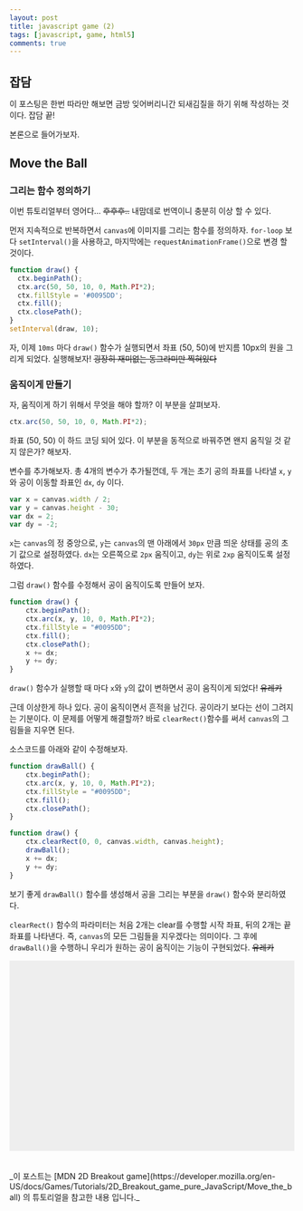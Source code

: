 ```yaml
---
layout: post
title: javascript game (2)
tags: [javascript, game, html5]
comments: true
---
```


## 잡담

이 포스팅은 한번 따라만 해보면 금방 잊어버리니간 되새김질을 하기 위해 작성하는 것이다. 잡담 끝!

본론으로 들어가보자.


## Move the Ball

### 그리는 함수 정의하기

이번 튜토리얼부터 영어다... ~~후후후..~~ 내맘데로 번역이니 충분히 이상 할 수 있다.

먼저 지속적으로 반복하면서 `canvas`에 이미지를 그리는 함수를 정의하자. `for-loop` 보다 `setInterval()`을 사용하고, 마지막에는 `requestAnimationFrame()`으로 변경 할 것이다.

```javascript
function draw() {
  ctx.beginPath();
  ctx.arc(50, 50, 10, 0, Math.PI*2);
  ctx.fillStyle = '#0095DD';
  ctx.fill();
  ctx.closePath();
}
setInterval(draw, 10);
```

자, 이제 `10ms` 마다 `draw()` 함수가 실행되면서 좌표 (50, 50)에 반지름 10px의 원을 그리게 되었다. 실행해보자! ~~굉장히 재미없는 동그라미만 찍혀있다~~

### 움직이게 만들기

자, 움직이게 하기 위해서 무엇을 해야 할까? 이 부분을 살펴보자.

```javascript
ctx.arc(50, 50, 10, 0, Math.PI*2);
```

좌표 (50, 50) 이 하드 코딩 되어 있다. 이 부분을 동적으로 바꿔주면 왠지 움직일 것 같지 않은가? 해보자.

변수를 추가해보자. 총 4개의 변수가 추가될껀데, 두 개는 초기 공의 좌표를 나타낼 `x`, `y` 와 공이 이동할 좌표인 `dx`, `dy` 이다.

```javascript
var x = canvas.width / 2;
var y = canvas.height - 30;
var dx = 2;
var dy = -2;
```

`x`는 `canvas`의 정 중앙으로, `y`는 `canvas`의 맨 아래에서 `30px` 만큼 띄운 상태를 공의 초기 값으로 설정하였다. `dx`는 오른쪽으로 `2px` 움직이고, `dy`는 위로 `2xp` 움직이도록 설정하였다.

그럼 `draw()` 함수를 수정해서 공이 움직이도록 만들어 보자.

```javascript
function draw() {
    ctx.beginPath();
    ctx.arc(x, y, 10, 0, Math.PI*2);
    ctx.fillStyle = "#0095DD";
    ctx.fill();
    ctx.closePath();
    x += dx;
    y += dy;
}
```

`draw()` 함수가 실행할 때 마다 `x`와 `y`의 값이 변하면서 공이 움직이게 되었다! ~~유레카~~

근데 이상한게 하나 있다. 공이 움직이면서 흔적을 남긴다. 공이라기 보다는 선이 그려지는 기분이다. 이 문제를 어떻게 해결할까? 바로 `clearRect()`함수를 써서 `canvas`의 그림들을 지우면 된다.

소스코드를 아래와 같이 수정해보자.

```javascript
function drawBall() {
    ctx.beginPath();
    ctx.arc(x, y, 10, 0, Math.PI*2);
    ctx.fillStyle = "#0095DD";
    ctx.fill();
    ctx.closePath();
}

function draw() {
    ctx.clearRect(0, 0, canvas.width, canvas.height);
    drawBall();
    x += dx;
    y += dy;
}
```

보기 좋게 `drawBall()` 함수를 생성해서 공을 그리는 부분을 `draw()` 함수와 분리하였다.

`clearRect()` 함수의 파라미터는 처음 2개는 clear를 수행할 시작 좌표, 뒤의 2개는 끝 좌표를 나타낸다. 즉, `canvas`의 모든 그림들을 지우겠다는 의미이다. 그 후에 `drawBall()`을 수행하니 우리가 원하는 공이 움직이는 기능이 구현되었다. ~~유레카~~

<body>
<style>
  * {padding: 0; margin: 0; }
  canvas {background: #eee; display: block; margin: 0 auto;}
</style>
  <canvas id="myCanvas" width="480" height="320"></canvas>

<script>
  var canvas = document.getElementById('myCanvas');
  var ctx = canvas.getContext('2d');
  var x = canvas.width / 2;
  var y = canvas.height - 30;
  var dx = 2;
  var dy = -2;

  function drawBall() {
      ctx.beginPath();
      ctx.arc(x, y, 10, 0, Math.PI*2);
      ctx.fillStyle = "#0095DD";
      ctx.fill();
      ctx.closePath();
  }

  function draw() {
      ctx.clearRect(0, 0, canvas.width, canvas.height);
      drawBall();
      x += dx;
      y += dy;
  }
  setInterval(draw, 10);
</script>

</body>

<br/>
<br/>
_이 포스트는 [MDN 2D Breakout game](https://developer.mozilla.org/en-US/docs/Games/Tutorials/2D_Breakout_game_pure_JavaScript/Move_the_ball) 의 튜토리얼을 참고한 내용 입니다._
